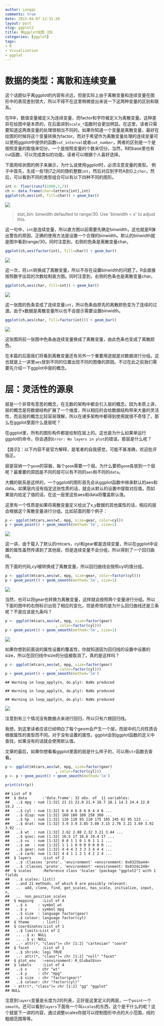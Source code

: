 ```yaml
---
author: Longqi
comments: true
date: 2015-04-07 12:31:20
layout: post
slug: ggplot2
title: 用ggplot绘图（四）
categories: [ggplot]
tags:
- R
- Visualization
- ggplot
---
```

# 数据的类型：离散和连续变量
这个话题似乎离ggplot的内容有点远，但是实际上由于离散变量和连续变量在图形中的表现差别很大，所以不得不在这里稍微提出来说一下这两种变量的区别和联系。

在R中，数值变量被定义为连续变量，而factor和字符被定义为离散变量。这种差异在绘图中是本质的，在后面讲到`scale_*`函数时会更加明显。在这里，读者只需要知道这两类变量的处理很相当不同的。如果你知道一个变量是离散变量，最好在绘图的时候将这个变量转换为factor。而对于希望作为离散变量处理的连续变量可以使用ggplot中提供的函数`cut_interval`或者`cut_number`，两者的区别是一个是按照变量的取值来切分，一个是按照变量的个数来切分。当然，R的base里也有cut函数，可以完成类似的功能，读者可以根据个人喜好选择。

下面用柱状图的例子来展示，为什么说使用ggplot时，必须注意变量的类型。
例子中首先，生成一些1到7之间的随机整数`int`，然后对应到字符A到G上`char`。然后，可以看到不同的类型组合可以有以下四种不同的图形。


```r
int <- floor(runif(1000,1,7))
ch <- data.frame(char=letters[int],int)
ggplot(ch,aes(int, fill=char)) + geom_bar()
```

![](/public/images/ggplot/ggplot4_files/figure-html/unnamed-chunk-2-1.png) 

> stat_bin: binwidth defaulted to range/30. Use 'binwidth = x' to adjust this.

这一句中，`int`是连续变量，所以直方图以前需要先确定binwidth，这也就是R弹出警告的原因，正确的使用方法是设置一个合理的binwidth。默认的binwidth就是图中看到range/30。同时注意到，右侧的色条是离散变量char。



```r
ggplot(ch,aes(factor(int), fill=char)) + geom_bar()
```

![](/public/images/ggplot/ggplot4_files/figure-html/unnamed-chunk-3-1.png) 

这一次，将`int`转换成了离散变量，所以不存在设置binwidth的问题了。R会直接按照数字出现的次数绘制直方图。同时注意到，右侧的色条也是离散变量char。



```r
ggplot(ch,aes(char, fill=int)) + geom_bar()
```

![](/public/images/ggplot/ggplot4_files/figure-html/unnamed-chunk-4-1.png) 

这一张图的色条变成了连续变量`int`，所以色条由原先的离散颜色变为了连续的过渡。由于x数据是离散变量所以也不会提示需要设置binwidth。


```r
ggplot(ch,aes(char, fill=factor(int))) + geom_bar()
```

![](/public/images/ggplot/ggplot4_files/figure-html/unnamed-chunk-5-1.png) 

这张图将前一张图中色条由连续变量换成了离散变量，由此色条也变成了离散颜色。

在本篇的后面我们将看到离散变量还有另外一个重要用途就是对数据进行分组。这也就是上一讲里`aes`放到不同的位置出现不同的图像的原因。不过在此之前我们需要先介绍一下ggplot中层的概念。

# 层：灵活性的源泉

层是一个非常有意思的概念，在无数的架构中都会引入层的概念。因为本质上讲，层的概念是将数据结构扩展了一个维度，所以相应的会给数据结构带来大量的灵活性，而且层的概念比较容易理解，所以在诸多架构中都得到使用就很不奇怪了。那么在ggplot里面什么是层呢？

在ggplot里，所有的图形构件都是绘制在层上的。这也是为什么如果单运行ggplot的命令，你会遇到`Error: No layers in plot`的错误。那层是什么呢？

【提示】：以下内容不是官方解释，是笔者的自我感觉，可能不甚准确，欢迎批评指正。

层是容纳一个`geom`的容器，每个`geom`需要一个层。为什么要把`geom`各放到一个层呢？最重要的原因是不同的层可以有不同的`aes`和不同的`data`。

大概的联系是这样的，一个ggplot的图形首先会从ggplot函数中继承默认的aes和data。如果层内没有指定这些性质的话，就会从默认的设置中提取对应值。而如果层内给定了值的话，在这一层里这些aes和data将覆盖默认值。

这里有一个性质是如果将离散变量定义给出了x,y数据的其他属性的话，相应的层会根据这个离散变量进行分组。比如前面的那个例子：



```r
p <- ggplot(mtcars,aes(wt, mpg, size=gear, color=cyl))
p + geom_point() + geom_smooth(method='lm', size=1)
```

![](/public/images/ggplot/ggplot4_files/figure-html/unnamed-chunk-6-1.png) 

这一讲，由于载入了默认的mtcars，cyl和gear都是连续变量，所以在ggplot中设置的属性虽然传递到了其他层，但是连续变量不会分组，所以得到了一个回归曲线。

而下面的代码,cyl被转换成了离散变量，所以回归曲线会按照cyl的值分组。


```r
p <- ggplot(mtcars,aes(wt, mpg, size=gear, color=factor(cyl)))
p + geom_point() + geom_smooth(method='lm', size=1)
```

![](/public/images/ggplot/ggplot4_files/figure-html/unnamed-chunk-7-1.png) 

当然，也可以将gear也转换为离散变量，这样就会按照两个变量进行分组。所以下面的图中的右侧标识出现了相应的变化。但是奇怪的是为什么回归曲线还是三条呢？不是应该是九条吗？



```r
p <- ggplot(mtcars,aes(wt, mpg, size=factor(gear)
                       , color=factor(cyl)))
p + geom_point() + geom_smooth(method='lm', size=1)
```

![](/public/images/ggplot/ggplot4_files/figure-html/unnamed-chunk-8-1.png) 


如果你想到前面说的属性设置的覆盖性，你就知道因为回归线的设置中设置的size，所以在回归线中size的分组被取消了。真的是这样吗？



```r
p <- ggplot(mtcars,aes(wt, mpg, size=factor(gear)
                       , color=factor(cyl)))
p + geom_point() + geom_smooth(method='lm')
```

```
## Warning in loop_apply(n, do.ply): NaNs produced
```

```
## Warning in loop_apply(n, do.ply): NaNs produced
```

```
## Warning in loop_apply(n, do.ply): NaNs produced
```

![](/public/images/ggplot/ggplot4_files/figure-html/unnamed-chunk-9-1.png) 

注意到有三个情况没有数据点来进行回归，所以只有六根回归线。

我想，到这里读者应该已经明白了每个geom会产生一个层，而层中的几何性质会根据属性的类型而不同。对于没有设置的属性，ggplot会到ggplot函数的定义中查找，如果没有的话就会使用默认值。

文章的最后，如果你想看看ggplot里面的层是什么样子的，可以用`str`函数去查看。


```r
p <- ggplot(mtcars,aes(wt, mpg, size=factor(gear)
                       , color=factor(cyl)))
p <- p + geom_point() + geom_smooth(method='lm')

print(str(p))
```

```
## List of 9
##  $ data       :'data.frame': 32 obs. of  11 variables:
##   ..$ mpg : num [1:32] 21 21 22.8 21.4 18.7 18.1 14.3 24.4 22.8 19.2 ...
##   ..$ cyl : num [1:32] 6 6 4 6 8 6 8 4 4 6 ...
##   ..$ disp: num [1:32] 160 160 108 258 360 ...
##   ..$ hp  : num [1:32] 110 110 93 110 175 105 245 62 95 123 ...
##   ..$ drat: num [1:32] 3.9 3.9 3.85 3.08 3.15 2.76 3.21 3.69 3.92 3.92 ...
##   ..$ wt  : num [1:32] 2.62 2.88 2.32 3.21 3.44 ...
##   ..$ qsec: num [1:32] 16.5 17 18.6 19.4 17 ...
##   ..$ vs  : num [1:32] 0 0 1 1 0 1 0 1 1 1 ...
##   ..$ am  : num [1:32] 1 1 1 0 0 0 0 0 0 0 ...
##   ..$ gear: num [1:32] 4 4 4 3 3 3 3 4 4 4 ...
##   ..$ carb: num [1:32] 4 4 1 1 2 1 4 2 2 4 ...
##  $ layers     :List of 2
##   ..$ :Classes 'proto', 'environment' <environment: 0x0325ba44> 
##   ..$ :Classes 'proto', 'environment' <environment: 0x032dc248> 
##  $ scales     :Reference class 'Scales' [package "ggplot2"] with 1 fields
##   ..$ scales: list()
##   ..and 21 methods, of which 9 are possibly relevant:
##   ..  add, clone, find, get_scales, has_scale, initialize, input, n,
##   ..  non_position_scales
##  $ mapping    :List of 4
##   ..$ x     : symbol wt
##   ..$ y     : symbol mpg
##   ..$ size  : language factor(gear)
##   ..$ colour: language factor(cyl)
##  $ theme      : list()
##  $ coordinates:List of 1
##   ..$ limits:List of 2
##   .. ..$ x: NULL
##   .. ..$ y: NULL
##   ..- attr(*, "class")= chr [1:2] "cartesian" "coord"
##  $ facet      :List of 1
##   ..$ shrink: logi TRUE
##   ..- attr(*, "class")= chr [1:2] "null" "facet"
##  $ plot_env   :<environment: R_GlobalEnv> 
##  $ labels     :List of 4
##   ..$ x     : chr "wt"
##   ..$ y     : chr "mpg"
##   ..$ size  : chr "factor(gear)"
##   ..$ colour: chr "factor(cyl)"
##  - attr(*, "class")= chr [1:2] "gg" "ggplot"
## NULL
```

注意到`layers`变量是长度为2的列表，正好是这里定义的两层，一个`point`一个`smooth`。还可以看到`layers`下面有一个叫`scales`的东西，这个是干什么的呢？这个就是下一讲的内容，通过调整scales你就可以控制图形中点的大小范围，线的粗细范围等等。
